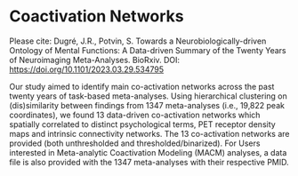 # Coactivation Networks

Please cite: Dugré, J.R., Potvin, S. Towards a Neurobiologically-driven Ontology of Mental Functions: A Data-driven Summary of the Twenty Years of Neuroimaging Meta-Analyses. BioRxiv. DOI: https://doi.org/10.1101/2023.03.29.534795

Our study aimed to identify main co-activation networks across the past twenty years of task-based meta-analyses. Using hierarchical clustering on (dis)similarity between findings from 1347 meta-analyses (i.e., 19,822 peak coordinates), we found 13 data-driven co-activation networks which spatially correlated to distinct psychological terms, PET receptor density maps and intrinsic connectivity networks. The 13 co-activation networks are provided (both unthresholded and thresholded/binarized). For Users interested in Meta-analytic Coactivation Modeling (MACM) analyses, a data file is also provided with the 1347 meta-analyses with their respective PMID.

